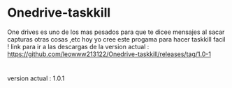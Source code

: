 # Onedrive-taskkill
One drives es uno de los mas pesados para que te dicee mensajes al sacar capturas otras cosas ,etc
hoy yo cree este progama para hacer taskkill facil !
link para ir a las descargas de la version actual : https://github.com/leowww213122/Onedrive-taskkill/releases/tag/1.0-1
#
#
#
#
#
version actual : 1.0.1
